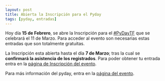 ```yaml
---
layout: post
title: Abierta la Inscripción para el Pyday
tags: [pyday, entradas]
---
```



Hoy día **15 de Febrero**, se abre la Inscripción para el [#PyDayTF](https://twitter.com/hashtag/pyDayTF) que se celebrará el 11 de Marzo. Para acceder al evento son necesarias estas entradas que son totalmente gratuitas.

La Inscripción esta abierta hasta el día **7 de Marzo**; tras la cual se **confirmará la asistencia de los registrados**. Para poder obtener tu entrada entra en la [página de Inscripción del evento](/pyday/inscripcion).

Para más información del pyday, entra en la [página del evento](/pyday).
